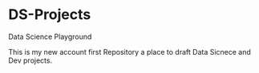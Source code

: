 # DS-Projects
Data Science Playground

This is my new account first Repository a place to draft Data Sicnece and Dev projects.
